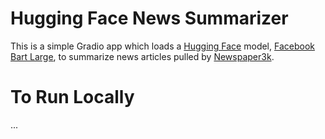 # Hugging Face News Summarizer

This is a simple Gradio app which loads a [Hugging Face](https://huggingface.co/) model, [Facebook Bart Large](https://huggingface.co/facebook/bart-large-cnn), to summarize news articles pulled by [Newspaper3k](https://newspaper.readthedocs.io/en/latest/).

# To Run Locally

...